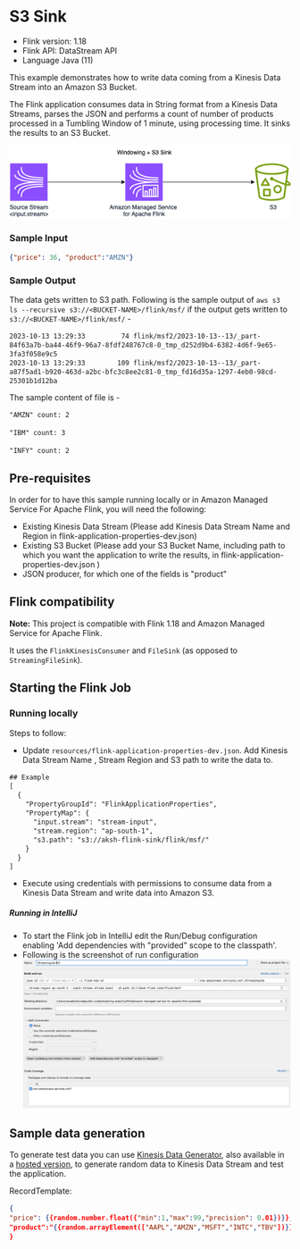 # S3 Sink

* Flink version: 1.18
* Flink API: DataStream API
* Language Java (11)

This example demonstrates how to write data coming from a Kinesis Data Stream into an Amazon S3 Bucket.

The Flink application consumes data in String format from a Kinesis Data Streams, 
parses the JSON and performs a count of number of products processed in a Tumbling Window of 1 minute, 
using processing time. It sinks the results to an S3 Bucket.

![Flink Example](images/flink-kinesis-s3.png)

### Sample Input
```json
{"price": 36, "product":"AMZN"}
```
### Sample Output

The data gets written to S3 path.
Following is the sample output of `aws s3 ls --recursive s3://<BUCKET-NAME>/flink/msf/` if the output gets written to `s3://<BUCKET-NAME>/flink/msf/` -
```shell
2023-10-13 13:29:33         74 flink/msf2/2023-10-13--13/_part-84f63a7b-ba44-46f9-96a7-8fdf248767c8-0_tmp_d252d9b4-6382-4d6f-9e65-3fa3f058e9c5
2023-10-13 13:29:33        109 flink/msf2/2023-10-13--13/_part-a87f5ad1-b920-463d-a2bc-bfc3c8ee2c81-0_tmp_fd16d35a-1297-4eb0-98cd-25301b1d12ba
```

The sample content of file is -

```
"AMZN" count: 2

"IBM" count: 3

"INFY" count: 2
```

## Pre-requisites

In order for to have this sample running locally or in Amazon Managed Service For Apache Flink, you will need the following:

* Existing Kinesis Data Stream (Please add Kinesis Data Stream Name and Region in flink-application-properties-dev.json)
* Existing S3 Bucket (Please add your S3 Bucket Name, including path to which you want the application to write the results, in flink-application-properties-dev.json )
* JSON producer, for which one of the fields is "product"

## Flink compatibility

**Note:** This project is compatible with Flink 1.18 and Amazon Managed Service for Apache Flink.

It uses the `FlinkKinesisConsumer` and  `FileSink` (as opposed to `StreamingFileSink`).

## Starting the Flink Job 

### Running locally

Steps to follow:
* Update `resources/flink-application-properties-dev.json`. Add Kinesis Data Stream Name , Stream Region and S3 path to write the data to. 
```shell
## Example
[
  {
    "PropertyGroupId": "FlinkApplicationProperties",
    "PropertyMap": {
      "input.stream": "stream-input",
      "stream.region": "ap-south-1",
      "s3.path": "s3://aksh-flink-sink/flink/msf/"
    }
  }
]
```
* Execute using credentials with permissions to consume data from a Kinesis Data Stream and write data into Amazon S3.

##### Running in IntelliJ
* To start the Flink job in IntelliJ edit the Run/Debug configuration enabling 'Add dependencies with "provided" scope to
the classpath'.
* Following is the screenshot of run configuration
![Run Configuration](images/runConfiguration.png)

## Sample data generation
To generate test data you can use [Kinesis Data Generator](https://github.com/awslabs/amazon-kinesis-data-generator),
also available in a [hosted version](https://awslabs.github.io/amazon-kinesis-data-generator/web/producer.html),
to generate random data to Kinesis Data Stream and test the application.

RecordTemplate:
```json
{
"price": {{random.number.float({"min":1,"max":99,"precision": 0.01})}}, 
"product":"{{random.arrayElement(["AAPL","AMZN","MSFT","INTC","TBV"])}}"
}
```
